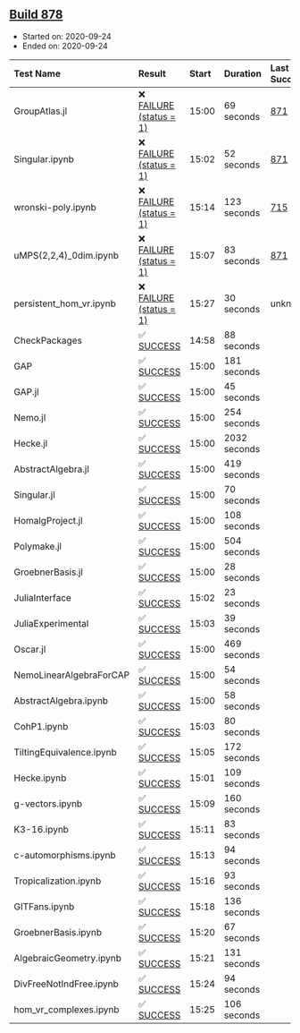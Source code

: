 ## [Build 878](https://oscarci.mathematik.uni-kl.de/job/oscar-stable/878/)

* Started on: 2020-09-24
* Ended on: 2020-09-24

| Test Name    | Result | Start | Duration | Last Success | First Failure |
|:-------------|:-------|:------|:---------|:-------------|:--------------|
| GroupAtlas.jl | ❌ [FAILURE (status = 1)](https://oscarci.mathematik.uni-kl.de/job/oscar-stable/878/artifact/logs/build-878/GroupAtlas.jl.log) | 15:00 | 69 seconds | [871](https://oscarci.mathematik.uni-kl.de/job/oscar-stable/871/) | [872](https://oscarci.mathematik.uni-kl.de/job/oscar-stable/872/) |
| Singular.ipynb | ❌ [FAILURE (status = 1)](https://oscarci.mathematik.uni-kl.de/job/oscar-stable/878/artifact/logs/build-878/Singular.ipynb.log) | 15:02 | 52 seconds | [871](https://oscarci.mathematik.uni-kl.de/job/oscar-stable/871/) | [872](https://oscarci.mathematik.uni-kl.de/job/oscar-stable/872/) |
| wronski-poly.ipynb | ❌ [FAILURE (status = 1)](https://oscarci.mathematik.uni-kl.de/job/oscar-stable/878/artifact/logs/build-878/wronski-poly.ipynb.log) | 15:14 | 123 seconds | [715](https://oscarci.mathematik.uni-kl.de/job/oscar-stable/715/) | [716](https://oscarci.mathematik.uni-kl.de/job/oscar-stable/716/) |
| uMPS(2,2,4)_0dim.ipynb | ❌ [FAILURE (status = 1)](https://oscarci.mathematik.uni-kl.de/job/oscar-stable/878/artifact/logs/build-878/uMPS-2-2-4-_0dim.ipynb.log) | 15:07 | 83 seconds | [871](https://oscarci.mathematik.uni-kl.de/job/oscar-stable/871/) | [872](https://oscarci.mathematik.uni-kl.de/job/oscar-stable/872/) |
| persistent_hom_vr.ipynb | ❌ [FAILURE (status = 1)](https://oscarci.mathematik.uni-kl.de/job/oscar-stable/878/artifact/logs/build-878/persistent_hom_vr.ipynb.log) | 15:27 | 30 seconds | unknown | unknown |
| CheckPackages | ✅ [SUCCESS](https://oscarci.mathematik.uni-kl.de/job/oscar-stable/878/artifact/logs/build-878/CheckPackages.log) | 14:58 | 88 seconds |  |  |
| GAP | ✅ [SUCCESS](https://oscarci.mathematik.uni-kl.de/job/oscar-stable/878/artifact/logs/build-878/GAP.log) | 15:00 | 181 seconds |  |  |
| GAP.jl | ✅ [SUCCESS](https://oscarci.mathematik.uni-kl.de/job/oscar-stable/878/artifact/logs/build-878/GAP.jl.log) | 15:00 | 45 seconds |  |  |
| Nemo.jl | ✅ [SUCCESS](https://oscarci.mathematik.uni-kl.de/job/oscar-stable/878/artifact/logs/build-878/Nemo.jl.log) | 15:00 | 254 seconds |  |  |
| Hecke.jl | ✅ [SUCCESS](https://oscarci.mathematik.uni-kl.de/job/oscar-stable/878/artifact/logs/build-878/Hecke.jl.log) | 15:00 | 2032 seconds |  |  |
| AbstractAlgebra.jl | ✅ [SUCCESS](https://oscarci.mathematik.uni-kl.de/job/oscar-stable/878/artifact/logs/build-878/AbstractAlgebra.jl.log) | 15:00 | 419 seconds |  |  |
| Singular.jl | ✅ [SUCCESS](https://oscarci.mathematik.uni-kl.de/job/oscar-stable/878/artifact/logs/build-878/Singular.jl.log) | 15:00 | 70 seconds |  |  |
| HomalgProject.jl | ✅ [SUCCESS](https://oscarci.mathematik.uni-kl.de/job/oscar-stable/878/artifact/logs/build-878/HomalgProject.jl.log) | 15:00 | 108 seconds |  |  |
| Polymake.jl | ✅ [SUCCESS](https://oscarci.mathematik.uni-kl.de/job/oscar-stable/878/artifact/logs/build-878/Polymake.jl.log) | 15:00 | 504 seconds |  |  |
| GroebnerBasis.jl | ✅ [SUCCESS](https://oscarci.mathematik.uni-kl.de/job/oscar-stable/878/artifact/logs/build-878/GroebnerBasis.jl.log) | 15:00 | 28 seconds |  |  |
| JuliaInterface | ✅ [SUCCESS](https://oscarci.mathematik.uni-kl.de/job/oscar-stable/878/artifact/logs/build-878/JuliaInterface.log) | 15:02 | 23 seconds |  |  |
| JuliaExperimental | ✅ [SUCCESS](https://oscarci.mathematik.uni-kl.de/job/oscar-stable/878/artifact/logs/build-878/JuliaExperimental.log) | 15:03 | 39 seconds |  |  |
| Oscar.jl | ✅ [SUCCESS](https://oscarci.mathematik.uni-kl.de/job/oscar-stable/878/artifact/logs/build-878/Oscar.jl.log) | 15:00 | 469 seconds |  |  |
| NemoLinearAlgebraForCAP | ✅ [SUCCESS](https://oscarci.mathematik.uni-kl.de/job/oscar-stable/878/artifact/logs/build-878/NemoLinearAlgebraForCAP.log) | 15:00 | 54 seconds |  |  |
| AbstractAlgebra.ipynb | ✅ [SUCCESS](https://oscarci.mathematik.uni-kl.de/job/oscar-stable/878/artifact/logs/build-878/AbstractAlgebra.ipynb.log) | 15:00 | 58 seconds |  |  |
| CohP1.ipynb | ✅ [SUCCESS](https://oscarci.mathematik.uni-kl.de/job/oscar-stable/878/artifact/logs/build-878/CohP1.ipynb.log) | 15:03 | 80 seconds |  |  |
| TiltingEquivalence.ipynb | ✅ [SUCCESS](https://oscarci.mathematik.uni-kl.de/job/oscar-stable/878/artifact/logs/build-878/TiltingEquivalence.ipynb.log) | 15:05 | 172 seconds |  |  |
| Hecke.ipynb | ✅ [SUCCESS](https://oscarci.mathematik.uni-kl.de/job/oscar-stable/878/artifact/logs/build-878/Hecke.ipynb.log) | 15:01 | 109 seconds |  |  |
| g-vectors.ipynb | ✅ [SUCCESS](https://oscarci.mathematik.uni-kl.de/job/oscar-stable/878/artifact/logs/build-878/g-vectors.ipynb.log) | 15:09 | 160 seconds |  |  |
| K3-16.ipynb | ✅ [SUCCESS](https://oscarci.mathematik.uni-kl.de/job/oscar-stable/878/artifact/logs/build-878/K3-16.ipynb.log) | 15:11 | 83 seconds |  |  |
| c-automorphisms.ipynb | ✅ [SUCCESS](https://oscarci.mathematik.uni-kl.de/job/oscar-stable/878/artifact/logs/build-878/c-automorphisms.ipynb.log) | 15:13 | 94 seconds |  |  |
| Tropicalization.ipynb | ✅ [SUCCESS](https://oscarci.mathematik.uni-kl.de/job/oscar-stable/878/artifact/logs/build-878/Tropicalization.ipynb.log) | 15:16 | 93 seconds |  |  |
| GITFans.ipynb | ✅ [SUCCESS](https://oscarci.mathematik.uni-kl.de/job/oscar-stable/878/artifact/logs/build-878/GITFans.ipynb.log) | 15:18 | 136 seconds |  |  |
| GroebnerBasis.ipynb | ✅ [SUCCESS](https://oscarci.mathematik.uni-kl.de/job/oscar-stable/878/artifact/logs/build-878/GroebnerBasis.ipynb.log) | 15:20 | 67 seconds |  |  |
| AlgebraicGeometry.ipynb | ✅ [SUCCESS](https://oscarci.mathematik.uni-kl.de/job/oscar-stable/878/artifact/logs/build-878/AlgebraicGeometry.ipynb.log) | 15:21 | 131 seconds |  |  |
| DivFreeNotIndFree.ipynb | ✅ [SUCCESS](https://oscarci.mathematik.uni-kl.de/job/oscar-stable/878/artifact/logs/build-878/DivFreeNotIndFree.ipynb.log) | 15:24 | 94 seconds |  |  |
| hom_vr_complexes.ipynb | ✅ [SUCCESS](https://oscarci.mathematik.uni-kl.de/job/oscar-stable/878/artifact/logs/build-878/hom_vr_complexes.ipynb.log) | 15:25 | 106 seconds |  |  |
